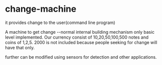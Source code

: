 # change-machine
it provides change to the user(command line program)

A machine to get change --normal internal building mechanism only basic level implemented.
Our currency consist of 10,20,50,100,500 notes and coins of 1,2,5.
2000 is not included because people seeking for change will have that only.



further can be modified using sensors for detection and other applications.
